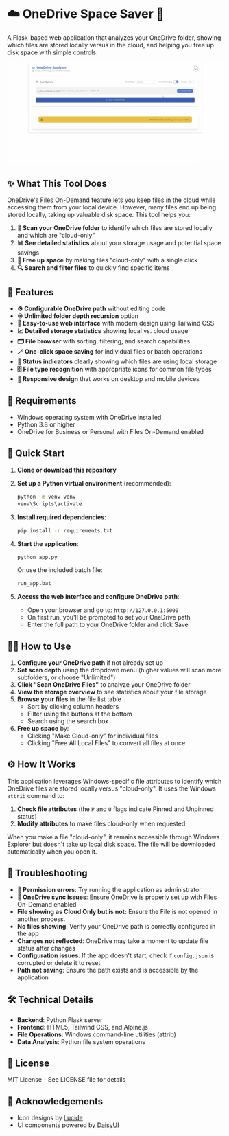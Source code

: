 # ☁️ OneDrive Space Saver 🧹

A Flask-based web application that analyzes your OneDrive folder, showing which files are stored locally versus in the cloud, and helping you free up disk space with simple controls.

![OneDrive Analyzer Screenshot](docs/Demo.gif)

## ✨ What This Tool Does

OneDrive's Files On-Demand feature lets you keep files in the cloud while accessing them from your local device. However, many files end up being stored locally, taking up valuable disk space. This tool helps you:

1.  **🔎 Scan your OneDrive folder** to identify which files are stored locally and which are "cloud-only"
2.  **📊 See detailed statistics** about your storage usage and potential space savings
3.  **🚀 Free up space** by making files "cloud-only" with a single click
4.  **🔍 Search and filter files** to quickly find specific items

## 🌟 Features

-   **⚙️ Configurable OneDrive path** without editing code
-   **♾️ Unlimited folder depth recursion** option
-   **🎨 Easy-to-use web interface** with modern design using Tailwind CSS
-   **📈 Detailed storage statistics** showing local vs. cloud usage
-   **🗂️ File browser** with sorting, filtering, and search capabilities
-   **🪄 One-click space saving** for individual files or batch operations
-   **🚦 Status indicators** clearly showing which files are using local storage
-   **🗄️ File type recognition** with appropriate icons for common file types
-   **📱 Responsive design** that works on desktop and mobile devices

## 🧰 Requirements

-   Windows operating system with OneDrive installed
-   Python 3.8 or higher
-   OneDrive for Business or Personal with Files On-Demand enabled

## 🚀 Quick Start

1.  **Clone or download this repository**

2.  **Set up a Python virtual environment** (recommended):

    ```bash
    python -m venv venv
    venv\Scripts\activate
    ```

3.  **Install required dependencies**:

    ```bash
    pip install -r requirements.txt
    ```

4.  **Start the application**:

    ```bash
    python app.py
    ```

    Or use the included batch file:

    ```bash
    run_app.bat
    ```

5.  **Access the web interface and configure OneDrive path**:

    -   Open your browser and go to: `http://127.0.0.1:5000`
    -   On first run, you'll be prompted to set your OneDrive path
    -   Enter the full path to your OneDrive folder and click Save

## 🧑‍💻 How to Use

1.  **Configure your OneDrive path** if not already set up
2.  **Set scan depth** using the dropdown menu (higher values will scan more subfolders, or choose "Unlimited")
3.  **Click "Scan OneDrive Files"** to analyze your OneDrive folder
4.  **View the storage overview** to see statistics about your file storage
5.  **Browse your files** in the file list table
    -   Sort by clicking column headers
    -   Filter using the buttons at the bottom
    -   Search using the search box
6.  **Free up space** by:
    -   Clicking "Make Cloud-only" for individual files
    -   Clicking "Free All Local Files" to convert all files at once

## ⚙️ How It Works

This application leverages Windows-specific file attributes to identify which OneDrive files are stored locally versus "cloud-only". It uses the Windows `attrib` command to:

1.  **Check file attributes** (the `P` and `U` flags indicate Pinned and Unpinned status)
2.  **Modify attributes** to make files cloud-only when requested

When you make a file "cloud-only", it remains accessible through Windows Explorer but doesn't take up local disk space. The file will be downloaded automatically when you open it.

## 🐛 Troubleshooting

-   **🚫 Permission errors**: Try running the application as administrator
-   **🔄 OneDrive sync issues**: Ensure OneDrive is properly set up with Files On-Demand enabled
-   **File showing as Cloud Only but is not:** Ensure the File is not opened in another process.
-   **No files showing**: Verify your OneDrive path is correctly configured in the app
-   **Changes not reflected**: OneDrive may take a moment to update file status after changes
-   **Configuration issues**: If the app doesn't start, check if `config.json` is corrupted or delete it to reset
-   **Path not saving**: Ensure the path exists and is accessible by the application

## 🛠️ Technical Details

-   **Backend**: Python Flask server
-   **Frontend**: HTML5, Tailwind CSS, and Alpine.js
-   **File Operations**: Windows command-line utilities (attrib)
-   **Data Analysis**: Python file system operations

## 📜 License

MIT License - See LICENSE file for details

## 🙏 Acknowledgements

-   Icon designs by [Lucide](https://lucide.dev/)
-   UI components powered by [DaisyUI](https://daisyui.com/)
